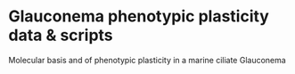 # Glauconema phenotypic plasticity data & scripts
Molecular basis and  of phenotypic plasticity in a marine ciliate Glauconema

